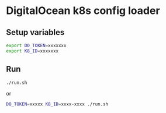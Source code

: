 # DigitalOcean k8s config loader
## Setup variables
```bash
export DO_TOKEN=xxxxxxx
export K8_ID=xxxxxxx
```
## Run
```sh
./run.sh
```
or
```bash
DO_TOKEN=xxxxx K8_ID=xxxx-xxxx ./run.sh
```